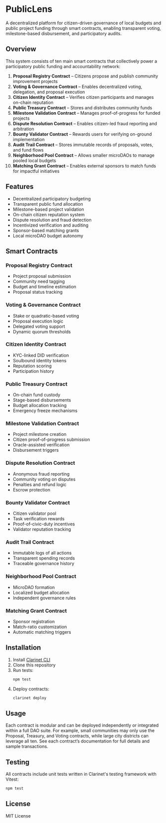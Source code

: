 # PublicLens

A decentralized platform for citizen-driven governance of local budgets and public project funding through smart contracts, enabling transparent voting, milestone-based disbursement, and participatory audits.

## Overview

This system consists of ten main smart contracts that collectively power a participatory public funding and accountability network:

1. **Proposal Registry Contract** – Citizens propose and publish community improvement projects  
2. **Voting & Governance Contract** – Enables decentralized voting, delegation, and proposal execution  
3. **Citizen Identity Contract** – Verifies citizen participants and manages on-chain reputation  
4. **Public Treasury Contract** – Stores and distributes community funds  
5. **Milestone Validation Contract** – Manages proof-of-progress for funded projects  
6. **Dispute Resolution Contract** – Enables citizen-led fraud reporting and arbitration  
7. **Bounty Validator Contract** – Rewards users for verifying on-ground implementation  
8. **Audit Trail Contract** – Stores immutable records of proposals, votes, and fund flows  
9. **Neighborhood Pool Contract** – Allows smaller microDAOs to manage pooled local budgets  
10. **Matching Grant Contract** – Enables external sponsors to match funds for impactful initiatives

## Features

- Decentralized participatory budgeting
- Transparent public fund allocation
- Milestone-based project validation
- On-chain citizen reputation system
- Dispute resolution and fraud detection
- Incentivized verification and auditing
- Sponsor-based matching grants
- Local microDAO budget autonomy

## Smart Contracts

### Proposal Registry Contract

- Project proposal submission
- Community need tagging
- Budget and timeline estimation
- Proposal status tracking

### Voting & Governance Contract

- Stake or quadratic-based voting
- Proposal execution logic
- Delegated voting support
- Dynamic quorum thresholds

### Citizen Identity Contract

- KYC-linked DID verification
- Soulbound identity tokens
- Reputation scoring
- Participation history

### Public Treasury Contract

- On-chain fund custody
- Stage-based disbursements
- Budget allocation tracking
- Emergency freeze mechanisms

### Milestone Validation Contract

- Project milestone creation
- Citizen proof-of-progress submission
- Oracle-assisted verification
- Disbursement triggers

### Dispute Resolution Contract

- Anonymous fraud reporting
- Community voting on disputes
- Penalties and refund logic
- Escrow protection

### Bounty Validator Contract

- Citizen validator pool
- Task verification rewards
- Proof-of-civic-duty incentives
- Validator reputation tracking

### Audit Trail Contract

- Immutable logs of all actions
- Transparent spending records
- Traceable governance history

### Neighborhood Pool Contract

- MicroDAO formation
- Localized budget allocation
- Independent governance rules

### Matching Grant Contract

- Sponsor registration
- Match-ratio customization
- Automatic matching triggers

## Installation

1. Install [Clarinet CLI](https://docs.stacks.co/clarity/clarinet-cli)
2. Clone this repository
3. Run tests:
    ```bash
    npm test
    ```
4. Deploy contracts:
    ```bash
    clarinet deploy
    ```

## Usage

Each contract is modular and can be deployed independently or integrated within a full DAO suite. For example, small communities may only use the Proposal, Treasury, and Voting contracts, while large city districts can leverage all ten. See each contract’s documentation for full details and sample transactions.

## Testing

All contracts include unit tests written in Clarinet's testing framework with Vitest:
```bash
npm test
```

## License

MIT License

